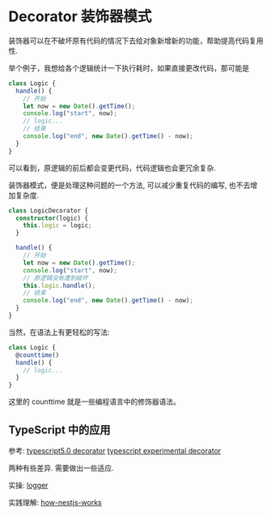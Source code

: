 # Decorator 装饰器模式

装饰器可以在不破坏原有代码的情况下去给对象新增新的功能，帮助提高代码复用性.

举个例子，我想给各个逻辑统计一下执行耗时，如果直接更改代码，那可能是

```ts
class Logic {
  handle() {
    // 开始
    let now = new Date().getTime();
    console.log("start", now);
    // logic...
    // 结束
    console.log("end", new Date().getTime() - now);
  }
}
```

可以看到，原逻辑的前后都会变更代码，代码逻辑也会更冗余复杂.

装饰器模式，便是处理这种问题的一个方法, 可以减少重复代码的编写, 也不去增加复杂度.

```ts
class LogicDecorator {
  constructor(logic) {
    this.logic = logic;
  }

  handle() {
    // 开始
    let now = new Date().getTime();
    console.log("start", now);
    // 原逻辑没有遭到破坏
    this.logic.handle();
    // 结束
    console.log("end", new Date().getTime() - now);
  }
}
```

当然，在语法上有更轻松的写法:

```ts
class Logic {
  @counttime()
  handle() {
    // logic...
  }
}
```

这里的 counttime 就是一些编程语言中的修饰器语法。

## TypeScript 中的应用

参考:
[typescript5.0 decorator](https://devblogs.microsoft.com/typescript/announcing-typescript-5-0/#decorators)
[typescript experimental decorator](https://www.typescriptlang.org/docs/handbook/decorators.html)

两种有些差异. 需要做出一些适应.

实操:
[logger](https://github.com/hanyaonian/m-logger)

实践理解:
[how-nestjs-works](/programming-language/ts-programming/dip-by-reflect-meta/how-nestjs-works.md)
